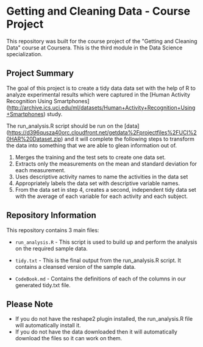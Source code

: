 **<h1>Getting and Cleaning Data - Course Project</h1>**
This repository was built for the course project of the "Getting and Cleaning Data" course at Coursera.  This is the third module in the Data Science specialization.

**<h2>Project Summary</h2>**
The goal of this project is to create a tidy data data set with the help of R to analyze experimental results which were captured in the [Human Activity Recognition Using Smartphones] (http://archive.ics.uci.edu/ml/datasets/Human+Activity+Recognition+Using+Smartphones) study.

The run_analysis.R script should be run on the [data] (https://d396qusza40orc.cloudfront.net/getdata%2Fprojectfiles%2FUCI%20HAR%20Dataset.zip) and it will complete the following steps to transform the data into something that we are able to glean information out of.

1. Merges the training and the test sets to create one data set.
2. Extracts only the measurements on the mean and standard deviation for each measurement.
3. Uses descriptive activity names to name the activities in the data set
4. Appropriately labels the data set with descriptive variable names.
5. From the data set in step 4, creates a second, independent tidy data set with the average of each variable for each activity and each subject.


**<h2>Repository Information</h2>**
This repository contains 3 main files:


- ```run_analysis.R``` - This script is used to build up and perform the analysis on the required sample data.

- ```tidy.txt``` - This is the final output from the run_analysis.R script.  It contains a cleansed version of the sample data.

- ```CodeBook.md``` - Contains the definitions of each of the columns in our generated tidy.txt file.


**<h2>Please Note</h2>**

- If you do not have the reshape2 plugin installed, the run_analysis.R file will automatically install it.
- If you do not have the data downloaded then it will automatically download the files so it can work on them.

